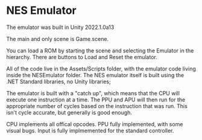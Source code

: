 # NES Emulator

The emulator was built in Unity 2022.1.0a13

The main and only scene is Game.scene.

You can load a ROM by starting the scene and selecting the Emulator in the hierarchy.
There are buttons to Load and Reset the emulator.

All of the code live in the Assets/Scripts folder, with the emulator code living inside the NESEmulator folder.
The NES emulator itself is built using the .NET Standard libraries, no Unity libraries;

The emulator is built with a "catch up", which means that the CPU will execute one instruction at a time.
The PPU and APU will then run for the appropriate number of cycles based on the instruction that was run.
This isn't cycle accurate, but generally is good enough.

CPU implements all offical opcodes.
PPU fully implemented, with some visual bugs.
Input is fully implmemented for the standard controller.